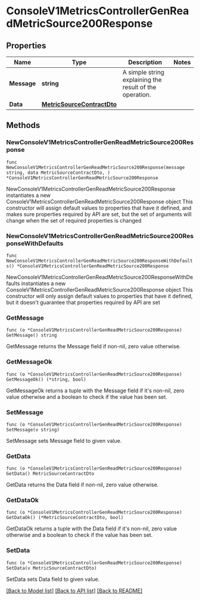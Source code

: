# ConsoleV1MetricsControllerGenReadMetricSource200Response

## Properties

Name | Type | Description | Notes
------------ | ------------- | ------------- | -------------
**Message** | **string** | A simple string explaining the result of the operation. | 
**Data** | [**MetricSourceContractDto**](MetricSourceContractDto.md) |  | 

## Methods

### NewConsoleV1MetricsControllerGenReadMetricSource200Response

`func NewConsoleV1MetricsControllerGenReadMetricSource200Response(message string, data MetricSourceContractDto, ) *ConsoleV1MetricsControllerGenReadMetricSource200Response`

NewConsoleV1MetricsControllerGenReadMetricSource200Response instantiates a new ConsoleV1MetricsControllerGenReadMetricSource200Response object
This constructor will assign default values to properties that have it defined,
and makes sure properties required by API are set, but the set of arguments
will change when the set of required properties is changed

### NewConsoleV1MetricsControllerGenReadMetricSource200ResponseWithDefaults

`func NewConsoleV1MetricsControllerGenReadMetricSource200ResponseWithDefaults() *ConsoleV1MetricsControllerGenReadMetricSource200Response`

NewConsoleV1MetricsControllerGenReadMetricSource200ResponseWithDefaults instantiates a new ConsoleV1MetricsControllerGenReadMetricSource200Response object
This constructor will only assign default values to properties that have it defined,
but it doesn't guarantee that properties required by API are set

### GetMessage

`func (o *ConsoleV1MetricsControllerGenReadMetricSource200Response) GetMessage() string`

GetMessage returns the Message field if non-nil, zero value otherwise.

### GetMessageOk

`func (o *ConsoleV1MetricsControllerGenReadMetricSource200Response) GetMessageOk() (*string, bool)`

GetMessageOk returns a tuple with the Message field if it's non-nil, zero value otherwise
and a boolean to check if the value has been set.

### SetMessage

`func (o *ConsoleV1MetricsControllerGenReadMetricSource200Response) SetMessage(v string)`

SetMessage sets Message field to given value.


### GetData

`func (o *ConsoleV1MetricsControllerGenReadMetricSource200Response) GetData() MetricSourceContractDto`

GetData returns the Data field if non-nil, zero value otherwise.

### GetDataOk

`func (o *ConsoleV1MetricsControllerGenReadMetricSource200Response) GetDataOk() (*MetricSourceContractDto, bool)`

GetDataOk returns a tuple with the Data field if it's non-nil, zero value otherwise
and a boolean to check if the value has been set.

### SetData

`func (o *ConsoleV1MetricsControllerGenReadMetricSource200Response) SetData(v MetricSourceContractDto)`

SetData sets Data field to given value.



[[Back to Model list]](../README.md#documentation-for-models) [[Back to API list]](../README.md#documentation-for-api-endpoints) [[Back to README]](../README.md)


